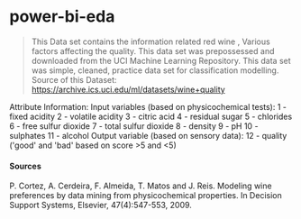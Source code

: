 # power-bi-eda
>This Data set contains the information related red wine , Various factors affecting the quality. This data set was prepossessed and downloaded from the UCI Machine Learning Repository. This data set was simple, cleaned, practice data set for classification modelling. Source of this Dataset: https://archive.ics.uci.edu/ml/datasets/wine+quality

Attribute Information:
Input variables (based on physicochemical tests):
1 - fixed acidity
2 - volatile acidity
3 - citric acid
4 - residual sugar
5 - chlorides
6 - free sulfur dioxide
7 - total sulfur dioxide
8 - density
9 - pH
10 - sulphates
11 - alcohol
Output variable (based on sensory data):
12 - quality ('good' and 'bad' based on score >5 and <5)


#### Sources
P. Cortez, A. Cerdeira, F. Almeida, T. Matos and J. Reis.
Modeling wine preferences by data mining from physicochemical properties. In Decision Support Systems, Elsevier, 47(4):547-553, 2009.


